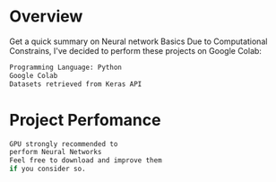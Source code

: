 # Overview

Get a quick summary on Neural network Basics
Due to Computational Constrains, I've decided
to perform these projects on Google Colab:

```sh
Programming Language: Python
Google Colab
Datasets retrieved from Keras API
```

# Project Perfomance

```sh
GPU strongly recommended to 
perform Neural Networks
Feel free to download and improve them
if you consider so.
```